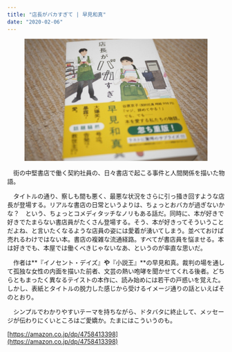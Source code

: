 ```yaml
---
title: "店長がバカすぎて | 早見和真"
date: "2020-02-06"
---
```


<figure>

![](assets/na6d35b6e5c49_2c7a1e0f8e310fe838263c744bf8b05c.jpeg)

</figure>

　街の中堅書店で働く契約社員の、日々書店で起こる事件と人間関係を描いた物語。

　タイトルの通り、察しも間も悪く、最悪な状況をさらに引っ掻き回すような店長が登場する。リアルな書店の日常というよりは、ちょっとおバカが過ぎないかな？　という、ちょっとコメディタッチなノリもある話だ。同時に、本が好きで好きでたまらない書店員がたくさん登場する。そう、本が好きってそういうことだよね、と言いたくなるような店員の姿には愛着が湧いてしまう。並べておけば売れるわけではない本。書店の複雑な流通経路。すべてが書店員を悩ませる。本は好きでも、本屋では働くべきじゃないなあ、というのが率直な思いだ。

　作者は**『イノセント・デイズ』**や**『小説王』**の早見和真。裁判の場を通して孤独な女性の内面を描いた前者、文芸の熱い咆哮を聞かせてくれる後者。どちらともまったく異なるテイストの本作に、読み始めには若干の戸惑いを覚えた。しかし、表紙とタイトルの脱力した感じから受けるイメージ通りの話といえばそのとおり。

　シンプルでわかりやすいテーマを持ちながら、ドタバタに終止して、メッセージが伝わりにくいところはご愛嬌か。たまにはこういうのも。

[https://amazon.co.jp/dp/4758413398](https://amazon.co.jp/dp/4758413398)
